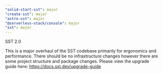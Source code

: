 ```yaml
---
"solid-start-sst": major
"create-sst": major
"astro-sst": major
"@serverless-stack/console": major
"sst": major
---
```


SST 2.0

This is a major overhaul of the SST codebase primarily for ergonomics and performance. There should be no infrastructure changes however there are some project structure and package changes. Please view the upgrade guide here: https://docs.sst.dev/upgrade-guide
